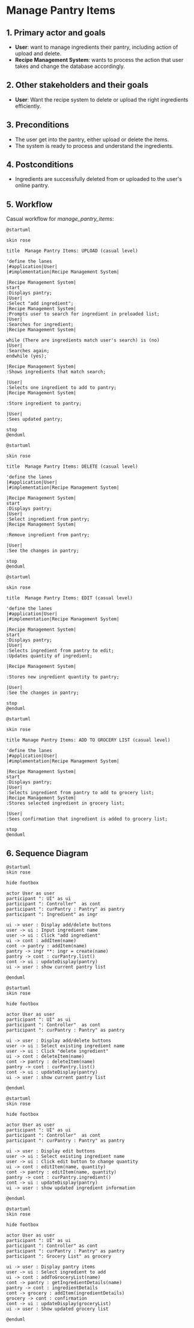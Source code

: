 # Manage Pantry Items

## 1. Primary actor and goals
* __User__: want to manage ingredients their pantry, including action of upload and delete.
* __Recipe Management System__: wants to process the action that user takes and change the database accordingly.


## 2. Other stakeholders and their goals

* __User__: Want the recipe system to delete or upload the right ingredients efficiently.


## 3. Preconditions

* The user get into the pantry, either upload or delete the items.
* The system is ready to process and understand the ingredients.

## 4. Postconditions

* Ingredients are successfully deleted from or uploaded to the user's online pantry.


## 5. Workflow

Casual workflow for _manage_pantry_items_:

```plantuml
@startuml

skin rose

title  Manage Pantry Items: UPLOAD (casual level)

'define the lanes
|#application|User|
|#implementation|Recipe Management System|

|Recipe Management System|
start
:Displays pantry;
|User|
:Select "add ingredient";
|Recipe Management System|
:Prompts user to search for ingredient in preloaded list;
|User|
:Searches for ingredient;
|Recipe Management System|

while (There are ingredients match user's search) is (no) 
|User|
:Searches again;
endwhile (yes);

|Recipe Management System|
:Shows ingredients that match search;

|User|
:Selects one ingredient to add to pantry;
|Recipe Management System|

:Store ingredient to pantry;

|User|
:Sees updated pantry;

stop
@enduml
```

```plantuml
@startuml

skin rose

title  Manage Pantry Items: DELETE (casual level)

'define the lanes
|#application|User|
|#implementation|Recipe Management System|

|Recipe Management System|
start
:Displays pantry;
|User|
:Select ingredient from pantry;
|Recipe Management System|

:Remove ingredient from pantry;

|User|
:See the changes in pantry;

stop
@enduml
```

```plantuml
@startuml

skin rose

title  Manage Pantry Items: EDIT (casual level)

'define the lanes
|#application|User|
|#implementation|Recipe Management System|

|Recipe Management System|
start
:Displays pantry;
|User|
:Selects ingredient from pantry to edit;
:Updates quantity of ingredient;

|Recipe Management System|

:Stores new ingredient quantity to pantry;

|User|
:See the changes in pantry;

stop
@enduml
```

```plantuml
@startuml

skin rose

title Manage Pantry Items: ADD TO GROCERY LIST (casual level)

'define the lanes
|#application|User|
|#implementation|Recipe Management System|

|Recipe Management System|
start
:Displays pantry;
|User|
:Selects ingredient from pantry to add to grocery list;
|Recipe Management System|
:Stores selected ingredient in grocery list;

|User|
:Sees confirmation that ingredient is added to grocery list;

stop
@enduml
```

## 6. Sequence Diagram

```plantuml
@startuml
skin rose

hide footbox

actor User as user
participant ": UI" as ui
participant ": Controller"  as cont
participant ": curPantry : Pantry" as pantry
participant ": Ingredient" as ingr

ui -> user : Display add/delete buttons
user -> ui : Input ingredient name
user -> ui : Click "add ingredient"
ui -> cont : addItem(name)
cont -> pantry : addItem(name)
pantry -> ingr **: ingr = create(name)
pantry -> cont : curPantry.list()
cont -> ui : updateDisplay(pantry)
ui -> user : show current pantry list

@enduml
````

```plantuml
@startuml
skin rose

hide footbox

actor User as user
participant ": UI" as ui
participant ": Controller"  as cont
participant ": curPantry : Pantry" as pantry

ui -> user : Display add/delete buttons
user -> ui : Select existing ingredient name
user -> ui : Click "delete ingredient"
ui -> cont : deleteItem(name)
cont -> pantry : deleteItem(name)
pantry -> cont : curPantry.list()
cont -> ui : updateDisplay(pantry)
ui -> user : show current pantry list

@enduml
````

```plantuml
@startuml
skin rose

hide footbox

actor User as user
participant ": UI" as ui
participant ": Controller"  as cont
participant ": curPantry : Pantry" as pantry

ui -> user : Display edit buttons
user -> ui : Select existing ingredient name
user -> ui : Click edit button to change quantity
ui -> cont : editItem(name, quantity)
cont -> pantry : editItem(name, quantity)
pantry -> cont : curPantry.ingredient()
cont -> ui : updateDisplay(pantry)
ui -> user : show updated ingredient information

@enduml
````

```plantuml
@startuml
skin rose

hide footbox

actor User as user
participant ": UI" as ui
participant ": Controller" as cont
participant ": curPantry : Pantry" as pantry
participant ": Grocery List" as grocery

ui -> user : Display pantry items
user -> ui : Select ingredient to add
ui -> cont : addToGroceryList(name)
cont -> pantry : getIngredientDetails(name)
pantry -> cont : ingredientDetails
cont -> grocery : addItem(ingredientDetails)
grocery -> cont : confirmation
cont -> ui : updateDisplay(groceryList)
ui -> user : Show updated grocery list

@enduml
````